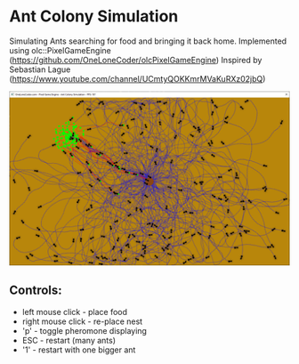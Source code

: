# Ant Colony Simulation
Simulating Ants searching for food and bringing it back home.
Implemented using olc::PixelGameEngine (https://github.com/OneLoneCoder/olcPixelGameEngine)
Inspired by Sebastian Lague (https://www.youtube.com/channel/UCmtyQOKKmrMVaKuRXz02jbQ)

![Ant Colony Simulation](/data/ant_colony_simulation.png?raw=true "Optional Title")

## Controls:
* left mouse click -  place food
* right mouse click - re-place nest
* 'p' - toggle pheromone displaying
* ESC          - restart (many ants)
* '1' - restart with one bigger ant
